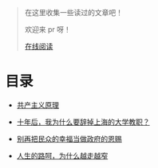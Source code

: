 > 在这里收集一些读过的文章吧！
>
> 欢迎来 pr 呀！
> 
> [在线阅读](https://fzf404.github.io/read/)

# 目录

- [共产主义原理](共产主义原理.md)

- [十年后，我为什么要辞掉上海的大学教职？](我为什么要辞掉上海的大学教职.md)

- [别再把民众的幸福当做政府的恩赐](别再把民众的幸福当做政府的恩赐.md)

- [人生的路呵，为什么越走越窄](人生的路呵为什么越走越窄.md)